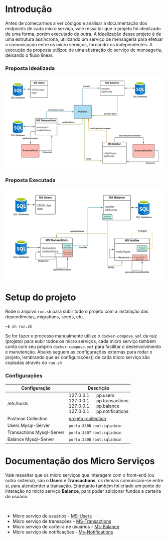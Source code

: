 Introdução
========
Antes de começarmos a ver códigos e analisar a documentação dos endpoints de cada micro serviço, vale ressaltar que o projeto foi idealizado de uma forma, porém executado de outra. A idealização desse projeto é de uma estrutura assíncrona, utilizando um serviço de mensageria para efetuar a comunicação entre os micro serviços, tornando-os independentes. A execução da proposta utilizou de uma abstração do serviço de mensageria, deixando o fluxo linear. 

### Proposta Idealizada
![Proposta Idealizada](https://github.com/AlexCampos95/projeto/blob/docs/docs/proposta-ideal.jpeg?raw=true)


### Proposta Executada
![Proposta Executada](https://github.com/AlexCampos95/projeto/blob/docs/docs/proposta-executada.jpeg?raw=true)


Setup do projeto
=======
Rode o arquivo `run.sh` para subir todo o projeto com a instalação das dependências, migrations, seeds, etc.
```
~$ sh run.sh
```
Se for fazer o processo manualmente utilize o `docker-compose.yml` da raiz (projeto) para subir todos os micro serviços, cada micro serviço também conta com seu próprio `docker-compose.yml` para facilitar o desenvolvimento e manutenção. 
Abaixo seguem as configurações externas para rodar o projeto, lembrando que as configurações() de cada micro serviço são copiadas através do `run.sh`

### Configurações
| Configuração  | Descrição |
| ------------- | ------------- |
| /etc/hosts    | 127.0.0.1   &nbsp;&nbsp;&nbsp;&nbsp;   pp.users <br/> 127.0.0.1   &nbsp;&nbsp;&nbsp;&nbsp;   pp.transactions  <br/> 127.0.0.1   &nbsp;&nbsp;&nbsp;&nbsp;   pp.balance  <br/> 127.0.0.1   &nbsp;&nbsp;&nbsp;&nbsp;   pp.notifications  |
| Postman Collection | [projeto-collection](https://github.com/AlexCampos95/projeto/blob/docs/docs/projeto.postman_collection.json "projeto-collection") |
| Users Mysql-Server  | `porta:3306` `root:sqladmin`  |
| Transactions Mysql-Server  | `porta:3307` `root:sqladmin`  |
| Balance Mysql-Server  | `porta:3308` `root:sqladmin`  |



Documentação dos Micro Serviços
====
Vale ressaltar que os micro serviços que interagem com o front-end (ou outro sistema), são o **Users** e **Transactions**, os demais comunicam-se entre si, para atendender a transação. Entretanto também foi criado um ponto de interação no micro serviço **Balance**, para poder adicionar fundos a carteira do usuário. 

&nbsp;

- Micro serviço de usuários - [MS-Users](https://github.com/AlexCampos95/projeto/blob/master/pp-users/README.md "MS-Users")
- Micro serviço de transações - [MS-Transactions](https://github.com/AlexCampos95/projeto/blob/master/pp-transactions/README.md "MS-Transactions")
- Micro serviço de carteira de usuários - [Ms-Balance](https://github.com/AlexCampos95/projeto/blob/master/pp-balance/README.md "Ms-Balance")
- Micro serviço de notificações - [Ms-Notifications](https://github.com/AlexCampos95/projeto/blob/master/pp-notifications/README.md "Ms-Notifications")
